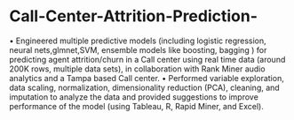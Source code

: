 # Call-Center-Attrition-Prediction-
•	Engineered multiple predictive models (including logistic regression, neural nets,glmnet,SVM, ensemble models like boosting, bagging ) for predicting agent attrition/churn in a Call center using real time data (around 200K rows, multiple data sets), in collaboration with Rank Miner audio analytics and a Tampa based Call center.
•	Performed variable exploration, data scaling, normalization, dimensionality reduction (PCA), cleaning, and imputation to analyze the data and provided suggestions to improve performance of the model (using Tableau, R, Rapid Miner, and Excel).
